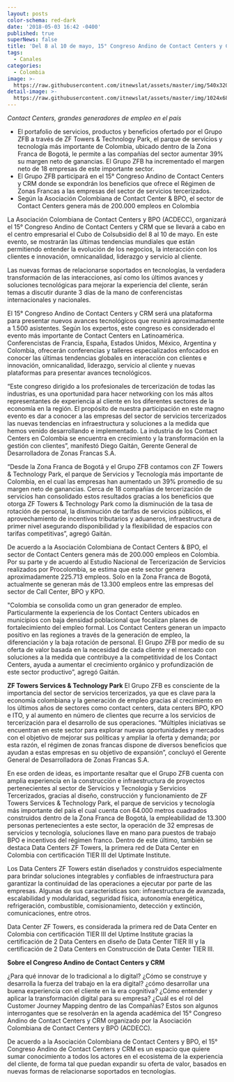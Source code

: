 ```yaml
---
layout: posts
color-schema: red-dark
date: '2018-05-03 16:42 -0400'
published: true
superNews: false
title: 'Del 8 al 10 de mayo, 15° Congreso Andino de Contact Centers y CRM'
tags:
  - Canales
categories:
  - Colombia
image: >-
  https://raw.githubusercontent.com/itnewslat/assets/master/img/540x320/Congreso-Contact-Center-p.jpg
detail-image: >-
  https://raw.githubusercontent.com/itnewslat/assets/master/img/1024x680/Congreso-Contact-Center-g.jpg
---
```

_Contact Centers, grandes generadores de empleo en el país_

- El portafolio de servicios, productos y beneficios ofertado por el Grupo ZFB a través de ZF Towers & Technology Park, el parque de servicios y tecnología más importante de Colombia, ubicado dentro de la Zona Franca de Bogotá, le permite a las compañías del sector aumentar 39% su margen neto de ganancias. El Grupo ZFB ha incrementado el margen neto de 18 empresas de este importante sector.
- El Grupo ZFB participará en el 15° Congreso Andino de Contact Centers y CRM donde se expondrán los beneficios que ofrece el Régimen de Zonas Francas a las empresas del sector de servicios tercerizados.
- Según la Asociación Colombiana de Contact Center & BPO, el sector de Contact Centers genera más de 200.000 empleos en Colombia

La Asociación Colombiana de Contact Centers y BPO (ACDECC), organizará el 15° Congreso Andino de Contact Centers y CRM que se llevará a cabo en el centro empresarial el Cubo de Colsubsidio del 8 al 10 de mayo. En este evento, se mostrarán las últimas tendencias mundiales que están permitiendo entender la evolución de los negocios, la interacción con los clientes e innovación, omnicanalidad, liderazgo y servicio al cliente.

Las nuevas formas de relacionarse soportados en tecnologías, la verdadera transformación de las interacciones, así como los últimos avances y soluciones tecnológicas para mejorar la experiencia del cliente, serán temas a discutir durante 3 días de la mano de conferencistas internacionales y nacionales.  

El 15° Congreso Andino de Contact Centers y CRM será una plataforma para presentar nuevos avances tecnológicos que reunirá aproximadamente a 1.500 asistentes. Según los expertos, este congreso es considerado el evento más importante de Contact Centers en Latinoamérica. Conferencistas de Francia, España, Estados Unidos, México, Argentina y Colombia, ofrecerán conferencias y talleres especializados enfocados en conocer las últimas tendencias globales en  interacción con clientes e innovación, omnicanalidad, liderazgo, servicio al cliente y nuevas  plataformas para presentar avances tecnológicos.

“Este congreso dirigido a los profesionales de tercerización de todas las industrias, es una oportunidad para hacer networking con los más altos representantes de experiencia al cliente en los diferentes sectores de la economía en la región. El propósito de nuestra participación en este magno evento es dar a conocer a las empresas del sector de servicios tercerizados las nuevas tendencias en infraestructura y soluciones a la medida que hemos venido desarrollando e implementado. La industria de los Contact Centers en Colombia se encuentra en crecimiento y la transformación en la gestión con clientes”, manifestó Diego Gaitán, Gerente General de Desarrolladora de Zonas Francas S.A.

“Desde la Zona Franca de Bogotá y el Grupo ZFB contamos con ZF Towers & Technology Park, el parque de Servicios y Tecnología más importante de Colombia, en el cual las empresas han aumentado un 39% promedio de su margen neto de ganancias. Cerca de 18 compañías de tercerización de servicios han consolidado estos resultados gracias a los beneficios que otorga ZF Towers & Technology Park como la disminución de la tasa de rotación de personal, la disminución de tarifas de servicios públicos, el aprovechamiento de incentivos tributarios y aduaneros, infraestructura de primer nivel asegurando disponibilidad y la flexibilidad de espacios con tarifas competitivas”, agregó Gaitán.   

De acuerdo a la Asociación Colombiana de Contact Centers & BPO, el sector de Contact Centers genera más de 200.000 empleos en Colombia. Por su parte y de acuerdo al Estudio Nacional de Tercerización de Servicios realizados por Procolombia, se estima que este sector genera aproximadamente 225.713 empleos. Solo en la Zona Franca de Bogotá, actualmente se generan más de 13.300 empleos entre las empresas del sector de Call Center, BPO y KPO. 

"Colombia se consolida como un gran generador de empleo. Particularmente la experiencia de los Contact Centers ubicados en municipios con baja densidad poblacional que focalizan planes de fortalecimiento del empleo formal. Los Contact Centers generan un impacto positivo en las regiones a través de la generación de empleo, la diferenciación y la baja rotación de personal. El Grupo ZFB por medio de su oferta de valor basada en la necesidad de cada cliente y el mercado con soluciones a la medida que contribuye a la competitividad de los Contact Centers, ayuda a aumentar el crecimiento orgánico y profundización de este sector productivo”, agregó Gaitán.

**ZF Towers Services & Technology Park**
El Grupo ZFB es consciente de la importancia del sector de servicios tercerizados, ya que es clave para la economía colombiana y la generación de empleo gracias al crecimiento en los últimos años de sectores como contact centers, data centers BPO, KPO e ITO, y al aumento en número de clientes que recurre a los servicios de tercerización para el desarrollo de sus operaciones. “Múltiples iniciativas se encuentran en este sector para explorar nuevas oportunidades y mercados con el objetivo de mejorar sus políticas y ampliar la oferta y demanda; por esta razón, el régimen de zonas francas dispone de diversos beneficios que ayudan a estas empresas en su objetivo de expansión”, concluyó el Gerente General de Desarrolladora de Zonas Francas S.A.

En ese orden de ideas, es importante resaltar que el Grupo ZFB cuenta con amplia experiencia en la construcción e infraestructura de proyectos pertenecientes al sector de Servicios y Tecnología y Servicios Tercerizados, gracias al diseño, construcción y funcionamiento de ZF Towers Services & Technology Park, el parque de servicios y tecnología más importante del país el cual cuenta con 64.000 metros cuadrados construidos dentro de la Zona Franca de Bogotá, la empleabilidad de 13.300 personas pertenecientes a este sector, la operación de 32 empresas de servicios y tecnología, soluciones llave en mano para puestos de trabajo BPO e incentivos del régimen franco. Dentro de este último, también se destaca Data Centers ZF Towers, la primera red de Data Center en Colombia con certificación TIER III del Uptimate Institute.

Los Data Centers ZF Towers están diseñados y construidos especialmente para brindar soluciones integrables y confiables de infraestructura para garantizar la continuidad de las operaciones a ejecutar por parte de las empresas. Algunas de sus características son: infraestructura de avanzada, escalabilidad y modularidad, seguridad física, autonomía energética, refrigeración, combustible, comisionamiento, detección y extinción, comunicaciones, entre otros.

Data Center ZF Towers, es considerada la primera red de Data Center en Colombia con certificación TIER III del Uptime Institute gracias la certificación de 2 Data Centers en diseño de Data Center TIER III y la certificación de 2 Data Centers en Construcción de Data Center TIER III.  

**Sobre el Congreso Andino de Contact Centers y CRM**

¿Para qué innovar de lo tradicional a lo digital? ¿Cómo se construye y desarrolla la fuerza del trabajo en la era digital? ¿cómo desarrollar una buena experiencia con el cliente en la era cognitiva? ¿Cómo entender y aplicar la transformación digital para su empresa? ¿Cuál es el rol del Customer Journey Mapping dentro de las Compañías? Estos son algunos interrogantes que se resolverán en la agenda académica del 15° Congreso Andino de Contact Centers y CRM organizado por la Asociación Colombiana de Contact Centers y BPO (ACDECC).

De acuerdo a la Asociación Colombiana de Contact Centers y BPO, el 15° Congreso Andino de Contact Centers y CRM es un espacio que quiere sumar conocimiento a todos los actores en el ecosistema de la experiencia del cliente, de forma tal que puedan expandir su oferta de valor, basados en nuevas formas de relacionarse soportados en tecnologías.

